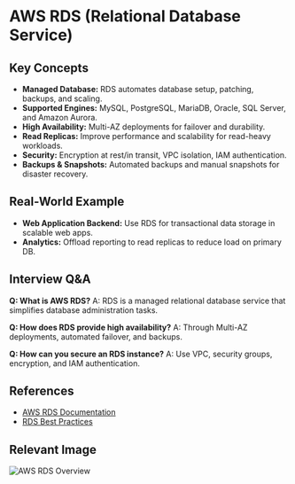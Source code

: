 # AWS RDS (Relational Database Service)

## Key Concepts
- **Managed Database:** RDS automates database setup, patching, backups, and scaling.
- **Supported Engines:** MySQL, PostgreSQL, MariaDB, Oracle, SQL Server, and Amazon Aurora.
- **High Availability:** Multi-AZ deployments for failover and durability.
- **Read Replicas:** Improve performance and scalability for read-heavy workloads.
- **Security:** Encryption at rest/in transit, VPC isolation, IAM authentication.
- **Backups & Snapshots:** Automated backups and manual snapshots for disaster recovery.

## Real-World Example
- **Web Application Backend:** Use RDS for transactional data storage in scalable web apps.
- **Analytics:** Offload reporting to read replicas to reduce load on primary DB.

## Interview Q&A
**Q: What is AWS RDS?**
A: RDS is a managed relational database service that simplifies database administration tasks.

**Q: How does RDS provide high availability?**
A: Through Multi-AZ deployments, automated failover, and backups.

**Q: How can you secure an RDS instance?**
A: Use VPC, security groups, encryption, and IAM authentication.

## References
- [AWS RDS Documentation](https://docs.aws.amazon.com/rds/index.html)
- [RDS Best Practices](https://aws.amazon.com/rds/details/)

## Relevant Image
![AWS RDS Overview](https://d1.awsstatic.com/diagrams/product-page-diagrams/Amazon-RDS@2x.7d7e6b7e2b2e2e7e2e7e2e7e2e7e2e7e.png)
